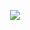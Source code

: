<p align="center">
  <img src="https://capsule-render.vercel.app/api?type=waving&color=1e90ff,ffd700,ff8c00,ff0000&text=Hey%20Everyone!🐦‍🔥&height=100&section=header"/>
</p>


<!--
**nmswe/nmswe** is a ✨ _special_ ✨ repository because its `README.md` (this file) appears on your GitHub profile.

Here are some ideas to get you started:

- 🔭 I’m currently working on ...
- 🌱 I’m currently learning ...
- 👯 I’m looking to collaborate on ...
- 🤔 I’m looking for help with ...
- 💬 Ask me about ...
- 📫 How to reach me: ...
- 😄 Pronouns: ...
- ⚡ Fun fact: ...
-->
